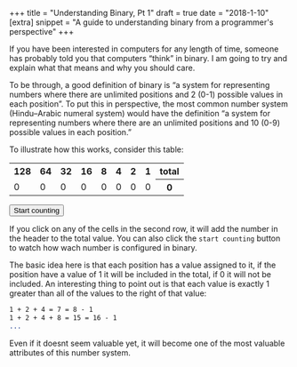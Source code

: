 +++
title = "Understanding Binary, Pt 1"
draft = true
date = "2018-1-10"
[extra]
snippet = "A guide to understanding binary from a programmer's perspective"
+++

If you have been interested in computers for any length of time, someone has probably told you that computers “think” in binary. I am going to try and explain what that means and why you should care. 

To be through, a good definition of binary is “a system for representing numbers where there are unlimited positions and 2 (0-1) possible values in each position”. To put this in perspective, the most common number system (Hindu–Arabic numeral system) would have the definition “a system for representing numbers where there are an unlimited positions and 10 (0-9) possible values in each position.”

To illustrate how this works, consider this table:

<table>
    <tr>
        <th>128</th>
        <th>64</th>
        <th>32</th>
        <th>16</th>
        <th>8</th>
        <th>4</th>
        <th>2</th>
        <th>1</th>
        <th>total</th>
    </tr>
    <tr>
        <td class="digit" id="128">0</td>
        <td class="digit" id="64">0</td>
        <td class="digit" id="32">0</td>
        <td class="digit" id="16">0</td>
        <td class="digit" id="8">0</td>
        <td class="digit" id="4">0</td>
        <td class="digit" id="2">0</td>
        <td class="digit" id="1">0</td>
        <th id="total">0</td>
    </tr>
</table>
<button id="start-counting">Start counting</button>
<script type="text/javascript" src="/js/binaryPt1.js"></script>

If you click on any of the cells in the second row, it will add the number in the header to the total value. You can also click the `start counting` button to watch how wach number is configured in binary.

The basic idea here is that each position has a value assigned to it, if the position have a value of 1 it will be included in the total, if 0 it will not be included. An interesting thing to point out is that each value is exactly 1 greater than all of the values to the right of that value:


```1 + 2 = 3 = 4 - 1
1 + 2 + 4 = 7 = 8 - 1
1 + 2 + 4 + 8 = 15 = 16 - 1
...
```

Even if it doesnt seem valuable yet, it will become one of the most valuable attributes of this number system. 

